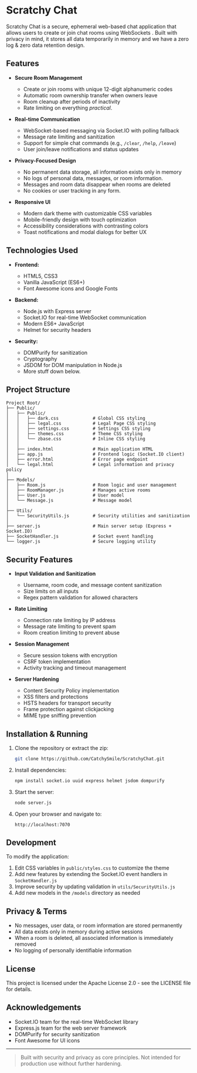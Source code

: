 # Scratchy Chat

Scratchy Chat is a secure, ephemeral web-based chat application that allows users to create or join chat rooms using WebSockets . Built with privacy in mind, it stores all data temporarily in memory and we have a zero log & zero data retention design.
## Features

- **Secure Room Management**
  - Create or join rooms with unique 12-digit alphanumeric codes
  - Automatic room ownership transfer when owners leave
  - Room cleanup after periods of inactivity
  - Rate limiting on everything *practical*.

- **Real-time Communication**
  - WebSocket-based messaging via Socket.IO with polling fallback
  - Message rate limiting and sanitization
  - Support for simple chat commands (e.g., `/clear`, `/help`, `/leave`)
  - User join/leave notifications and status updates

- **Privacy-Focused Design**
  - No permanent data storage, all information exists only in memory
  - No logs of personal data, messages, or room information.
  - Messages and room data disappear when rooms are deleted
  - No cookies or user tracking in any form.

- **Responsive UI**
  - Modern dark theme with customizable CSS variables
  - Mobile-friendly design with touch optimization
  - Accessibility considerations with contrasting colors
  - Toast notifications and modal dialogs for better UX

## Technologies Used

- **Frontend:**
  - HTML5, CSS3
  - Vanilla JavaScript (ES6+)
  - Font Awesome icons and Google Fonts

- **Backend:**
  - Node.js with Express server
  - Socket.IO for real-time WebSocket communication
  - Modern ES6+ JavaScript
  - Helmet for security headers

- **Security:**
  - DOMPurify for sanitization
  - Cryptography
  - JSDOM for DOM manipulation in Node.js
  - More stuff down below.

## Project Structure

```
Project Root/
├── Public/
│   ├── Public/
│   │   ├── dark.css             # Global CSS styling
│   │   ├── legal.css            # Legal Page CSS styling
│   │   ├── settings.css         # Settings CSS styling
│   │   ├── themes.css           # Theme CSS styling
│   │   └── zbase.css            # Inline CSS styling
│   │ 
│   ├── index.html               # Main application HTML
│   ├── app.js                   # Frontend logic (Socket.IO client)
│   ├── error.html               # Error page endpoint
│   └── legal.html               # Legal information and privacy policy
│
├── Models/
│   ├── Room.js                  # Room logic and user management
│   ├── RoomManager.js           # Manages active rooms
│   ├── User.js                  # User model
│   └── Message.js               # Message model
│
├── Utils/
│   └── SecurityUtils.js         # Security utilities and sanitization
│
├── server.js                    # Main server setup (Express + Socket.IO)
├── SocketHandler.js             # Socket event handling
└── logger.js                    # Secure logging utility
```

## Security Features

- **Input Validation and Sanitization**
  - Username, room code, and message content sanitization
  - Size limits on all inputs
  - Regex pattern validation for allowed characters

- **Rate Limiting**
  - Connection rate limiting by IP address
  - Message rate limiting to prevent spam
  - Room creation limiting to prevent abuse

- **Session Management**
  - Secure session tokens with encryption
  - CSRF token implementation
  - Activity tracking and timeout management

- **Server Hardening**
  - Content Security Policy implementation
  - XSS filters and protections
  - HSTS headers for transport security
  - Frame protection against clickjacking
  - MIME type sniffing prevention

## Installation & Running

1. Clone the repository or extract the zip:
    ```bash
    git clone https://github.com/CatchySmile/ScratchyChat.git
    ```

2. Install dependencies:
    ```bash
    npm install socket.io uuid express helmet jsdom dompurify
    ```

3. Start the server:
    ```bash
    node server.js
    ```

4. Open your browser and navigate to:
    ```
    http://localhost:7070
    ```

## Development

To modify the application:

1. Edit CSS variables in `public/styles.css` to customize the theme
2. Add new features by extending the Socket.IO event handlers in `SocketHandler.js`
3. Improve security by updating validation in `utils/SecurityUtils.js`
4. Add new models in the `/models` directory as needed

## Privacy & Terms

- No messages, user data, or room information are stored permanently
- All data exists only in memory during active sessions
- When a room is deleted, all associated information is immediately removed
- No logging of personally identifiable information

## License

This project is licensed under the Apache License 2.0 - see the LICENSE file for details.

## Acknowledgements

- Socket.IO team for the real-time WebSocket library
- Express.js team for the web server framework
- DOMPurify for security sanitization
- Font Awesome for UI icons

---

> Built with security and privacy as core principles. Not intended for production use without further hardening.
